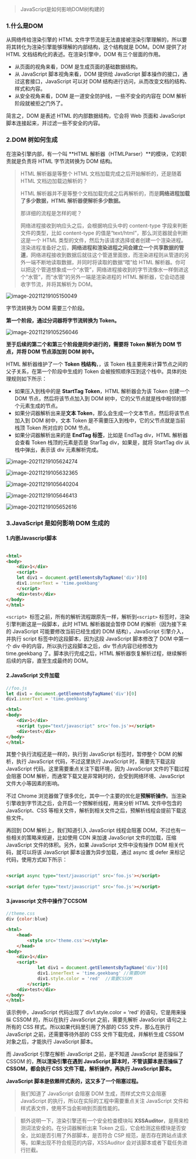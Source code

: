 > JavaScript是如何影响DOM树构建的

### 1.什么是DOM

从网络传给渲染引擎的 HTML 文件字节流是无法直接被渲染引擎理解的，所以要将其转化为渲染引擎能够理解的内部结构，这个结构就是 DOM。DOM 提供了对 HTML 文档结构化的表述。在渲染引擎中，DOM 有三个层面的作用。

- 从页面的视角来看，DOM 是生成页面的基础数据结构。
- 从 JavaScript 脚本视角来看，DOM 提供给 JavaScript 脚本操作的接口，通过这套接口，JavaScript 可以对 DOM 结构进行访问，从而改变文档的结构、样式和内容。
- 从安全视角来看，DOM 是一道安全防护线，一些不安全的内容在 DOM 解析阶段就被拒之门外了。

简言之，DOM 是表述 HTML 的内部数据结构，它会将 Web 页面和 JavaScript 脚本连接起来，并过滤一些不安全的内容。

### 2.DOM 树如何生成

在渲染引擎内部，有一个叫 **HTML 解析器（HTMLParser）**的模块，它的职责就是负责将 HTML 字节流转换为 DOM 结构。

> HTML 解析器是等整个 HTML 文档加载完成之后开始解析的，还是随着 HTML 文档边加载边解析的？
>
> HTML 解析器并不是等整个文档加载完成之后再解析的，而是**网络进程加载了多少数据，HTML 解析器便解析多少数据。**
>
> 那详细的流程是怎样的呢？
>
> 网络进程接收到响应头之后，会根据响应头中的 content-type 字段来判断文件的类型，比如 content-type 的值是“text/html”，那么浏览器就会判断这是一个 HTML 类型的文件，然后为该请求选择或者创建一个渲染进程。渲染进程准备好之后，**网络进程和渲染进程之间会建立一个共享数据的管道**，网络进程接收到数据后就往这个管道里面放，而渲染进程则从管道的另外一端不断地读取数据，并同时将读取的数据“喂”给 HTML 解析器。你可以把这个管道想象成一个“水管”，网络进程接收到的字节流像水一样倒进这个“水管”，而“水管”的另外一端是渲染进程的 HTML 解析器，它会动态接收字节流，并将其解析为 DOM。

![image-20211219105150049](../../../image/image-20211219105150049.png)

字节流转换为 DOM 需要三个阶段。

**第一个阶段，通过分词器将字节流转换为 Token。**

![image-20211219105256046](../../../image/image-20211219105256046.png)

**至于后续的第二个和第三个阶段是同步进行的，需要将 Token 解析为 DOM 节点，并将 DOM 节点添加到 DOM 树中。**

HTML 解析器维护了一个 **Token 栈结构**，，该 Token 栈主要用来计算节点之间的父子关系，在第一个阶段中生成的 Token 会被按照顺序压到这个栈中。具体的处理规则如下所示：

- 如果压入到栈中的是 **StartTag Token**，HTML 解析器会为该 Token 创建一个 DOM 节点，然后将该节点加入到 DOM 树中，它的父节点就是栈中相邻的那个元素生成的节点。
- 如果分词器解析出来是**文本 Token**，那么会生成一个文本节点，然后将该节点加入到 DOM 树中，文本 Token 是不需要压入到栈中，它的父节点就是当前栈顶 Token 所对应的 DOM 节点。
- 如果分词器解析出来的是 **EndTag 标签**，比如是 EndTag div，HTML 解析器会查看 Token 栈顶的元素是否是 StarTag div，如果是，就将 StartTag div 从栈中弹出，表示该 div 元素解析完成。

![image-20211219105624274](../../../image/image-20211219105624274.png)

![image-20211219105632365](../../../image/image-20211219105632365.png)

![image-20211219105640204](../../../image/image-20211219105640204.png)

![image-20211219105646413](../../../image/image-20211219105646413.png)

![image-20211219105652616](../../../image/image-20211219105652616.png)

### 3.JavaScript 是如何影响 DOM 生成的

#### 1.内嵌Javascript脚本

```html

<html>
<body>
    <div>1</div>
    <script>
    let div1 = document.getElementsByTagName('div')[0]
    div1.innerText = 'time.geekbang'
    </script>
    <div>test</div>
</body>
</html>
```

`<script> `标签之前，所有的解析流程跟原先一样，解析到`<script>` 标签时，渲染引擎判断这是一段脚本，此时 HTML 解析器就会暂停 DOM 的解析（因为接下来的 JavaScript 可能要修改当前已经生成的 DOM 结构），JavaScript 引擎介入，并执行 script 标签中的这段脚本，因为这段 JavaScript 脚本修改了 DOM 中第一个 div 中的内容，所以执行这段脚本之后，div 节点内容已经修改为 time.geekbang 了。脚本执行完成之后，HTML 解析器恢复解析过程，继续解析后续的内容，直至生成最终的 DOM。

#### 2.JavaScript 文件加载

```javascript
//foo.js
let div1 = document.getElementsByTagName('div')[0]
div1.innerText = 'time.geekbang'
```

```html
<html>
<body>
    <div>1</div>
    <script type="text/javascript" src='foo.js'></script>
    <div>test</div>
</body>
</html>
```

其整个执行流程还是一样的，执行到 JavaScript 标签时，暂停整个 DOM 的解析，执行 JavaScript 代码，不过这里执行 JavaScript 时，需要先下载这段 JavaScript 代码。这里需要重点关注下载环境，因为 JavaScript 文件的下载过程会阻塞 DOM 解析，而通常下载又是非常耗时的，会受到网络环境、JavaScript 文件大小等因素的影响。

不过 Chrome 浏览器做了很多优化，其中一个主要的优化是**预解析操作**。当渲染引擎收到字节流之后，会开启一个预解析线程，用来分析 HTML 文件中包含的 JavaScript、CSS 等相关文件，解析到相关文件之后，预解析线程会提前下载这些文件。

再回到 DOM 解析上，我们知道引入 JavaScript 线程会阻塞 DOM，不过也有一些相关的策略来规避，比如使用 CDN 来加速 JavaScript 文件的加载，压缩 JavaScript 文件的体积。另外，如果 JavaScript 文件中没有操作 DOM 相关代码，就可以将该 JavaScript 脚本设置为异步加载，通过 async 或 defer 来标记代码，使用方式如下所示：

```html

<script async type="text/javascript" src='foo.js'></script>
 
<script defer type="text/javascript" src='foo.js'></script>
```

#### 3.javascript 文件中操作了CCSOM 

```javascript
//theme.css
div {color:blue}
```

```html
<html>
    <head>
        <style src='theme.css'></style>
    </head>
<body>
    <div>1</div>
    <script>
            let div1 = document.getElementsByTagName('div')[0]
            div1.innerText = 'time.geekbang' //需要DOM
            div1.style.color = 'red'  //需要CSSOM
        </script>
    <div>test</div>
</body>
</html>
```

该示例中，JavaScript 代码出现了 div1.style.color = ‘red' 的语句，它是用来操纵 CSSOM 的，所以在执行 JavaScript 之前，需要先解析 JavaScript 语句之上所有的 CSS 样式。所以如果代码里引用了外部的 CSS 文件，那么在执行 JavaScript 之前，还需要等待外部的 CSS 文件下载完成，并解析生成 CSSOM 对象之后，才能执行 JavaScript 脚本。

而 JavaScript 引擎在解析 JavaScript 之前，是不知道 JavaScript 是否操纵了 CSSOM 的，**所以渲染引擎在遇到 JavaScript 脚本时，不管该脚本是否操纵了 CSSOM，都会执行 CSS 文件下载，解析操作，再执行 JavaScript 脚本。**

**JavaScript 脚本是依赖样式表的，这又多了一个阻塞过程。**

>  我们知道了 JavaScript 会阻塞 DOM 生成，而样式文件又会阻塞 JavaScript 的执行，所以在实际的工程中需要重点关注 JavaScript 文件和样式表文件，使用不当会影响到页面性能的。

> 额外说明一下，渲染引擎还有一个安全检查模块叫 **XSSAuditor**，是用来检测词法安全的。在分词器解析出来 Token 之后，它会检测这些模块是否安全，比如是否引用了外部脚本，是否符合 CSP 规范，是否存在跨站点请求等。如果出现不符合规范的内容，XSSAuditor 会对该脚本或者下载任务进行拦截。



